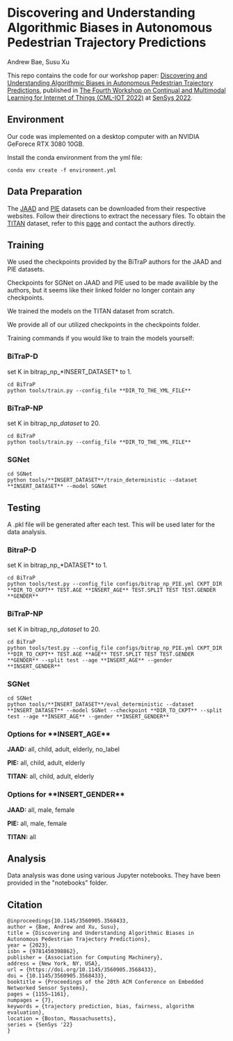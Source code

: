 # Discovering and Understanding Algorithmic Biases in Autonomous Pedestrian Trajectory Predictions

Andrew Bae, Susu Xu

This repo contains the code for our workshop paper: [Discovering and Understanding Algorithmic Biases in Autonomous Pedestrian Trajectory Predictions](https://dl.acm.org/doi/pdf/10.1145/3560905.3568433), published in [The Fourth Workshop on Continual and Multimodal Learning for Internet of Things (CML-IOT 2022)](https://cmliot2022.github.io/) at [SenSys 2022](https://sensys.acm.org/2022/).

## Environment
Our code was implemented on a desktop computer with an NVIDIA GeForece RTX 3080 10GB. 

Install the conda environment from the yml file: 

```
conda env create -f environment.yml
```

## Data Preparation
The [JAAD](https://github.com/ykotseruba/JAAD) and [PIE](https://github.com/aras62/PIE) datasets can be downloaded from their respective websites. Follow their directions to extract the necessary files. To obtain the [TITAN](https://usa.honda-ri.com/titan) dataset, refer to this [page](https://usa.honda-ri.com/titan) and contact the authors directly.



## Training
We used the checkpoints provided by the BiTraP authors for the JAAD and PIE datasets. 

Checkpoints for SGNet on JAAD and PIE used to be made availible by the authors, but it seems like their linked folder no longer contain any checkpoints. 

We trained the models on the TITAN dataset from scratch. 

We provide all of our utilized checkpoints in the checkpoints folder.

Training commands if you would like to train the models yourself:

### BiTraP-D
set K in bitrap_np_\*INSERT_DATASET\* to 1.
```
cd BiTraP
python tools/train.py --config_file **DIR_TO_THE_YML_FILE** 
```
### BiTraP-NP
set K in bitrap_np_*dataset* to 20.
```
cd BiTraP
python tools/train.py --config_file **DIR_TO_THE_YML_FILE** 
```
### SGNet
```
cd SGNet
python tools/**INSERT_DATASET**/train_deterministic --dataset **INSERT_DATASET** --model SGNet 
```

## Testing
A .pkl file will be generated after each test. This will be used later for the data analysis.


### BitraP-D
set K in bitrap_np_\*DATASET\* to 1.
```
cd BiTraP
python tools/test.py --config_file configs/bitrap_np_PIE.yml CKPT_DIR **DIR_TO_CKPT** TEST.AGE **INSERT_AGE** TEST.SPLIT TEST TEST.GENDER **GENDER**
```

### BiTraP-NP
set K in bitrap_np_*dataset* to 20.
```
cd BiTraP
python tools/test.py --config_file configs/bitrap_np_PIE.yml CKPT_DIR **DIR_TO_CKPT** TEST.AGE **AGE** TEST.SPLIT TEST TEST.GENDER **GENDER** --split test --age **INSERT_AGE** --gender **INSERT_GENDER**
```

### SGNet
```
cd SGNet
python tools/**INSERT_DATASET**/eval_deterministic --dataset **INSERT_DATASET** --model SGNet --checkpoint **DIR_TO_CKPT** --split test --age **INSERT_AGE** --gender **INSERT_GENDER**
```

### Options for \*\*INSERT_AGE\*\*
**JAAD:** all, child, adult, elderly, no_label

**PIE:** all, child, adult, elderly

**TITAN:** all, child, adult, elderly

### Options for \*\*INSERT_GENDER\*\*
**JAAD:** all, male, female

**PIE:** all, male, female

**TITAN:** all

## Analysis
Data analysis was done using various Jupyter notebooks. They have been provided in the "notebooks" folder.

## Citation
```
@inproceedings{10.1145/3560905.3568433,
author = {Bae, Andrew and Xu, Susu},
title = {Discovering and Understanding Algorithmic Biases in Autonomous Pedestrian Trajectory Predictions},
year = {2023},
isbn = {9781450398862},
publisher = {Association for Computing Machinery},
address = {New York, NY, USA},
url = {https://doi.org/10.1145/3560905.3568433},
doi = {10.1145/3560905.3568433},
booktitle = {Proceedings of the 20th ACM Conference on Embedded Networked Sensor Systems},
pages = {1155–1161},
numpages = {7},
keywords = {trajectory prediction, bias, fairness, algorithm evaluation},
location = {Boston, Massachusetts},
series = {SenSys '22}
}
```